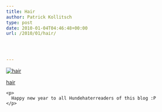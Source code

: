 ```yaml
---
title: Hair
author: Patrick Kollitsch
type: post
date: 2010-01-04T04:46:48+00:00
url: /2010/01/hair/




---
```

<div class="media image">
  <a href="http://www.flickr.com/photos/schreibblogade/4245701470/" title="hair"><img src="//farm5.static.flickr.com/4046/4245701470_461b80c2c0.jpg" alt="hair" /></p> 
  
  <p>
    hair
  </p>
  
  <p>
    </a></div> 
    
    <p>
      Happy new year to all Hundehaterreaders of this blog :P
    </p>